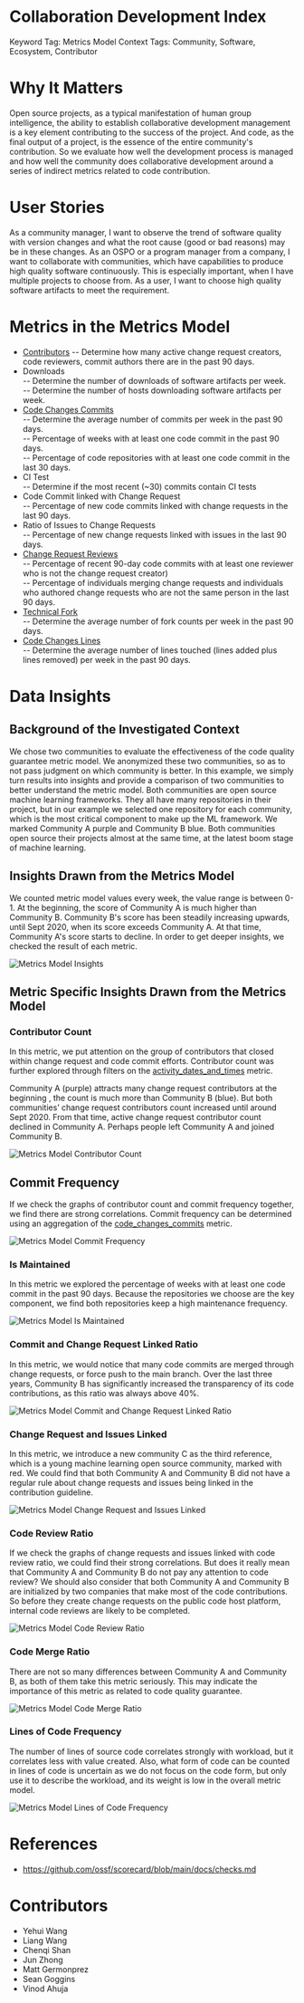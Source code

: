 # Collaboration Development Index

Keyword Tag: Metrics Model
Context Tags: Community, Software, Ecosystem, Contributor

# Why It Matters
Open source projects, as a typical manifestation of human group intelligence, the ability to establish collaborative development management is a key element contributing to the success of the project. And code, as the final output of a project, is the essence of the entire community's contribution. So we evaluate how well the development process is managed and how well the community does collaborative development around a series of indirect metrics related to code contribution.

# User Stories
As a community manager, I want to observe the trend of software quality with version changes and what the root cause (good or bad reasons) may be in these changes. 
As an OSPO or a program manager from a company, I want to collaborate with communities, which have capabilities to produce high quality software continuously. This is especially important, when I have multiple projects to choose from. 
As a user, I want to choose high quality software artifacts to meet the requirement. 

# Metrics in the Metrics Model

- [Contributors](https://chaoss.community/?p=3467)
-- Determine how many active change request creators, code reviewers, commit authors there are in the past 90 days.
- Downloads  
-- Determine the number of downloads of software artifacts per week.  
-- Determine the number of hosts downloading software artifacts per week.
- [Code Changes Commits](https://chaoss.community/?p=4707)  
-- Determine the average number of commits per week in the past 90 days.  
-- Percentage of weeks with at least one code commit in the past 90 days.  
-- Percentage of code repositories with at least one code commit in the last 30 days.  
- CI Test  
-- Determine if the most recent (~30) commits contain CI tests  
- Code Commit linked with Change Request  
-- Percentage of new code commits linked with change requests in the last 90 days.  
- Ratio of Issues to Change Requests  
-- Percentage of new change requests linked with issues in the last 90 days.  
- [Change Request Reviews](https://chaoss.community/?p=4712)  
-- Percentage of recent 90-day code commits with at least one reviewer who is not the change request creator)  
-- Percentage of individuals merging change requests and individuals who authored change requests who are not the same person in the last 90 days.  
- [Technical Fork](https://chaoss.community/?p=3431)  
-- Determine the average number of fork counts per week in the past 90 days.  
- [Code Changes Lines](https://chaoss.community/?p=3591)  
-- Determine the average number of lines touched (lines added plus lines removed) per week in the past 90 days.  

# Data Insights

## Background of the Investigated Context
We chose two communities to evaluate the effectiveness of the code quality guarantee metric model. We anonymized these two communities, so as to not pass judgment on which community is better. In this example, we simply turn results into insights and provide a comparison of two communities to better understand the metric model. Both communities are open source machine learning frameworks. They all have many repositories in their project, but in our example we selected one repository for each community, which is the most critical component to make up the ML framework. We marked Community A purple and Community B blue. Both communities open source their projects almost at the same time, at the latest boom stage of machine learning. 

## Insights Drawn from the Metrics Model
We counted metric model values every week, the value range is between 0-1. At the beginning, the score of Community A is much higher than Community B. Community B's score has been steadily increasing upwards, until Sept 2020, when its score exceeds Community A. At that time, Community A's score starts to decline. In order to get deeper insights, we checked the result of each metric.

![Metrics Model Insights](https://github.com/chaoss/wg-metrics-models/blob/main/metrics-model-libs/collaboration-development-index/images/1.jpg)

## Metric Specific Insights Drawn from the Metrics Model

### Contributor Count
In this metric, we put attention on the group of contributors that closed within change request and code commit efforts. Contributor count was further explored through filters on the [activity_dates_and_times](https://chaoss.community/?p=3444) metric. 

Community A (purple) attracts many change request contributors at the beginning , the count is much more than Community B (blue). But both communities’ change request contributors count increased until around Sept 2020. From that time, active change request contributor count declined in Community A. Perhaps people left Community A and joined Community B. 

![Metrics Model Contributor Count](https://github.com/chaoss/wg-metrics-models/blob/main/metrics-model-libs/collaboration-development-index/images/2.jpg)

## Commit Frequency 
If we check the graphs of contributor count and commit frequency together, we find there are strong correlations. Commit frequency can be determined using an aggregation of the [code_changes_commits](https://chaoss.community/?p=4707) metric.

![Metrics Model Commit Frequency](https://github.com/chaoss/wg-metrics-models/blob/main/metrics-model-libs/collaboration-development-index/images/3.jpg)

### Is Maintained 
In this metric we explored the percentage of weeks with at least one code commit in the past 90 days. Because the repositories we choose are the key component, we find both repositories keep a high maintenance frequency. 

![Metrics Model Is Maintained](https://github.com/chaoss/wg-metrics-models/blob/main/metrics-model-libs/collaboration-development-index/images/4.jpg)

### Commit and Change Request Linked Ratio

In this metric, we would notice that many code commits are merged through change requests, or force push to the main branch. Over the last three years, Community B has significantly increased the transparency of its code contributions, as this ratio was always above 40%.

![Metrics Model Commit and Change Request Linked Ratio](https://github.com/chaoss/wg-metrics-models/blob/main/metrics-model-libs/collaboration-development-index/images/5.jpg)

### Change Request and Issues Linked

In this metric, we introduce a new community C as the third reference, which is a young machine learning open source community, marked with red. We could find that both Community A and Community B did not have a regular rule about change requests and issues being linked in the contribution guideline. 

![Metrics Model Change Request and Issues Linked](https://github.com/chaoss/wg-metrics-models/blob/main/metrics-model-libs/collaboration-development-index/images/6.jpg)

### Code Review Ratio 

If we check the graphs of change requests and issues linked with code review ratio, we could find their strong correlations. But does it really mean that Community A and Community B do not pay any attention to code review? We should also consider that both Community A and Community B are initialized by two companies that make most of the code contributions. So before they create change requests on the public code host platform, internal code reviews are likely to be completed. 

![Metrics Model Code Review Ratio](https://github.com/chaoss/wg-metrics-models/blob/main/metrics-model-libs/collaboration-development-index/images/7.jpg)

### Code Merge Ratio 
There are not so many differences between Community A and Community B, as both of them take this metric seriously. This may indicate the importance of this metric as related to code quality guarantee. 

![Metrics Model Code Merge Ratio](https://github.com/chaoss/wg-metrics-models/blob/main/metrics-model-libs/collaboration-development-index/images/8.jpg)

### Lines of Code Frequency
The number of lines of source code correlates strongly with workload, but it correlates less with value created. Also, what form of code can be counted in lines of code is uncertain as we do not focus on the code form, but only use it to describe the workload, and its weight is low in the overall metric model.

![Metrics Model Lines of Code Frequency](https://github.com/chaoss/wg-metrics-models/blob/main/metrics-model-libs/collaboration-development-index/images/9.jpg)

# References
- https://github.com/ossf/scorecard/blob/main/docs/checks.md 

# Contributors
- Yehui Wang
- Liang Wang
- Chenqi Shan
- Jun Zhong
- Matt Germonprez
- Sean Goggins
- Vinod Ahuja
